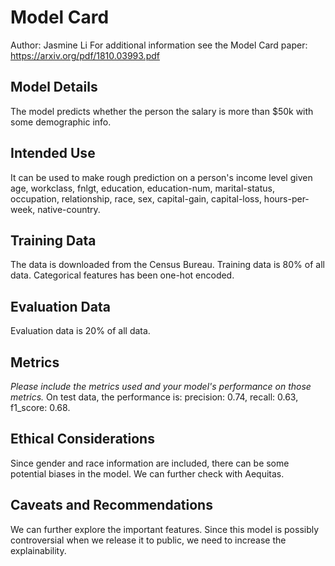 # Model Card
Author: Jasmine Li
For additional information see the Model Card paper: https://arxiv.org/pdf/1810.03993.pdf

## Model Details
The model predicts whether the person the salary is more than $50k with some demographic info.

## Intended Use
It can be used to make rough prediction on a person's income level given age, workclass, fnlgt, education, education-num, marital-status, occupation, relationship, race, sex, capital-gain, capital-loss, hours-per-week, native-country.

## Training Data
The data is downloaded from the Census Bureau. Training data is 80% of all data.
Categorical features has been one-hot encoded.

## Evaluation Data
Evaluation data is 20% of all data.

## Metrics
_Please include the metrics used and your model's performance on those metrics._
On test data, the performance is: precision: 0.74, recall: 0.63, f1_score: 0.68.

## Ethical Considerations
Since gender and race information are included, there can be some potential biases in the model. We can further check with Aequitas.

## Caveats and Recommendations
We can further explore the important features. 
Since this model is possibly controversial when we release it to public, we need to increase the explainability.
